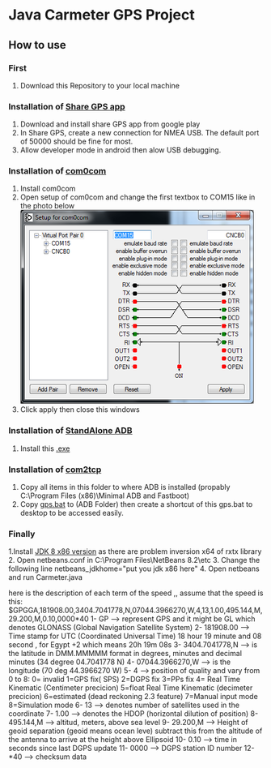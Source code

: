 # Java Carmeter GPS Project

## **How to use**
### First
1.  Download this Repository to your local machine

### Installation of [Share GPS app](https://play.google.com/store/apps/details?id=com.jillybunch.shareGPS&hl=en)
1.	Download and install share GPS app from google play
2.	In Share GPS, create a new connection for NMEA USB. The default port of 50000 should be fine for most.
3.  Allow developer mode in android then alow USB debugging.

### Installation of [com0com](https://github.com/hananabilabd/Java-Carmeter-GPS-Project/tree/master/Dependancies/com0com-2.2.2.0-x64-fre-signed)
1.  Install com0com 
2.  Open setup of com0com and change the first textbox to COM15 like in the photo below
![alt text](https://github.com/hananabilabd/Java-Carmeter-GPS-Project/blob/master/Images/c0c-setup.png)
3.  Click apply then close this windows 

### Installation of [StandAlone ADB](https://github.com/hananabilabd/Java-Carmeter-GPS-Project/blob/master/Dependancies/minimal_adb_fastboot_v1.4.3_setup.exe)
1.  Install this [.exe](https://github.com/hananabilabd/Java-Carmeter-GPS-Project/blob/master/Dependancies/minimal_adb_fastboot_v1.4.3_setup.exe)

### Installation of [com2tcp](https://github.com/hananabilabd/Java-Carmeter-GPS-Project/tree/master/Dependancies/com2tcp-1.3.0.0-386)
1.  Copy all items in this folder to where ADB is installed (propably C:\Program Files (x86)\Minimal ADB and Fastboot)
2.  Copy [gps.bat](https://github.com/hananabilabd/Java-Carmeter-GPS-Project/blob/master/gps.bat) to (ADB Folder) then create a shortcut of this gps.bat to desktop to be accessed easily.

### Finally 
 1.Install [JDK 8 x86 version](https://www.oracle.com/technetwork/java/javase/downloads/jdk8-downloads-2133151.html) as there are problem inversion x64 of  rxtx library 
2.  Open netbeans.conf in C:\Program Files\NetBeans 8.2\etc
3.  Change the following line netbeans_jdkhome="put you jdk x86 here"
4.  Open netbeans and run Carmeter.java

here is the description of each term of the speed ,, assume that the speed is this:
$GPGGA,181908.00,3404.7041778,N,07044.3966270,W,4,13,1.00,495.144,M,29.200,M,0.10,0000*40
1- GP --> represent GPS and it might be GL which denotes GLONASS (Global Navigation Satellite System)
2- 181908.00 --> Time stamp for UTC (Coordinated Universal Time) 18 hour 19 minute and 08 second , for Egypt +2 which means 20h 19m 08s
3- 3404.7041778,N --> is the latitude in DMM.MMMMM format in degrees, minutes and decimal minutes (34 degree 04.7041778 N)
4- 07044.3966270,W --> is the longitude (70 deg 44.3966270 W)
5- 4 --> position of quality and vary from 0 to 8:
0= invalid   1=GPS fix( SPS)   2=DGPS fix   3=PPs fix   4= Real Time Kinematic (Centimeter precicion)   5=float Real Time Kinematic (decimeter precicion)  6=estimated (dead reckoning 2.3 feature)    7=Manual input mode   8=Simulation mode
6- 13 --> denotes number of satellites used in the coordinate
7- 1.00 --> denotes the HDOP (horizontal dilution of position)
8- 495.144,M --> altitud, meters, above sea level 
9- 29.200,M --> Height of geoid separation (geoid means ocean leve) subtract this from the altitude of the antenna to arrive at the height above Ellipsoid
10- 0.10 --> time in seconds since last DGPS update
11- 0000 --> DGPS station ID number
12- *40 --> checksum data 
